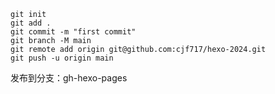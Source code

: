 
```
git init
git add .
git commit -m "first commit"
git branch -M main
git remote add origin git@github.com:cjf717/hexo-2024.git
git push -u origin main
```
发布到分支：gh-hexo-pages
